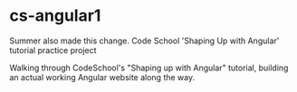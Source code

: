 # cs-angular1
Summer also made this change.
Code School 'Shaping Up with Angular' tutorial practice project

Walking through CodeSchool's "Shaping up with Angular" tutorial, building an actual working Angular website along the way.
